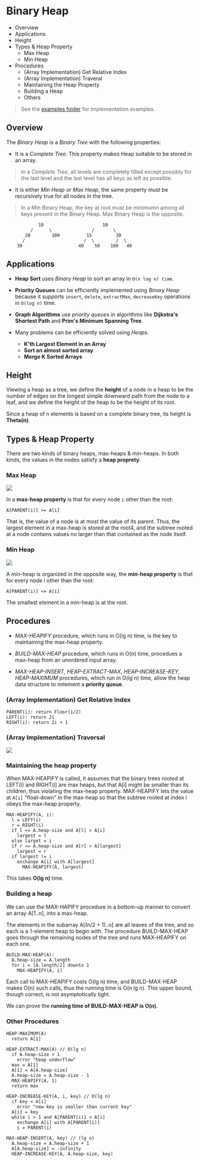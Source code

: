 # Binary Heap

* Overview
* Applications
* Height
* Types & Heap Property
  * Max Heap
  * Min Heap
* Procedures
  * (Array Implementation) Get Relative Index
  * (Array Implementation) Traveral
  * Maintaining the Heap Property
  * Building a Heap
  * Others

> See the [examples folder](./examples) for implementation examples.

## Overview

The *Binary Heap* is a *Binary Tree* with the following properties:

* It is a *Complete Tree*. This property makes Heap suitable to be stored in an array.

> In a *Complete Tree*, all levels are completely filled except possibly for the last level and the last level has all keys as left as possible.

* It is either *Min Heap* or *Max Heap*, the same property must be recursively true for all nodes in the tree.

> In a Min Binary Heap, the key at root must be minimumn among all keys present in the Binary Heap. Max Binary Heap is the opposite.

```
            10                      10
         /      \               /       \  
       20        100          15         30  
      /                      /  \        /  \
    30                     40    50    100   40
```

## Applications

* **Heap Sort** uses *Binary Heap* to sort an array in `O(n log n) time`.

* **Priority Queues** can be efficiently implemented using *Binary Heap* because it supports `insert`, `delete`, `extractMax`, `decreaseKey` operations in `O(log n)` time.

* **Graph Algorithms** use *priority queues* in algorithms like **Dijkstra's Shortest Path** and **Prim's Minimum Spanning Tree**.

* Many problems can be efficiently solved using *Heaps*.
  * **K'th Largest Element in an Array**
  * **Sort an almost sorted array**
  * **Merge K Sorted Arrays**

## Height

Viewing a heap as a tree, we define the __height__ of a node in a heap to be the number of edges on the longest simple downward path from the node to a leaf, and we define the height of the heap to be the height of its root.

Since a heap of n elements is based on a complete binary tree, its height is __Theta(n)__.

## Types & Heap Property

There are two kinds of binary heaps, max-heaps & min-heaps. In both kinds, the values in the nodes satisfy a __heap proprety__.

### Max Heap

![](2021-07-04-14-44-59.png)

In a __max-heap property__ is that for every node `i` other than the root:

```
A[PARENT(i)] >= A[i]
```

That is, the value of a node is at most the value of its parent. Thus, the largest element in a max-heap is stored at the root4, and the subtree rooted at a node contains values no larger than that contained as the node itself.

### Min Heap

![](2021-07-04-14-44-48.png)

A min-heap is organized in the opposite way, the __min-heap property__ is that for every node i other than the root:

```
A[PARENT(i)] <= A[i]
```

The smallest element in a min-heap is at the root.

## Procedures

* _MAX-HEAPIFY_ procedure, which runs in O(lg n) time, is the key to maintaining the max-heap property.

* _BUILD-MAX-HEAP_ procedure, which runs in O(n) time, procedues a max-heap from an unordered input array.

* _MAX-HEAP-INSERT_, _HEAP-EXTRACT-MAX_, _HEAP-INCREASE-KEY_, _HEAP-MAXIMUM_ procedures, which run in O(lg n) time, allow the heap data structore to imlement a __priority queue__.

### (Array Implementation) Get Relative Index

```
PARENT(i): return Floor(i/2)
LEFT(i): return 2i
RIGHT(i): return 2i + 1
```

### (Array Implementation) Traversal

![](2021-07-04-14-43-55.png)

### Maintaining the heap property

When MAX-HEAPIFY is called, it assumes that the binary trees rooted at LEFT(i) and RIGHT(i) are max heaps, but that A[i] might be smaller than its children, thus violating the max-heap property. MAX-HEAPIFY lets the value at `A[i]` "float-down" in the max-heap so that the subtree rooted at index i obeys the max-heap property.

```
MAX-HEAPIFY(A, i):
  l = LEFT(i)
  r = RIGHT(i)
  if l <= A.heap-size and A[l] > A[i]
    largest = l
  else larget = i
  if r <= A.heap-size and A[r] > A[largest]
    largest = r
  if largest != i
    exchange A[i] with A[largest]
      MAX-HEAPIFY(A, largest)
```

This takes __O(lg n)__ time.

### Building a heap

We can use the MAX-HAPIFY procedure in a bottom-up manner to convert an array A[1..n], into a max-heap.

The elements in the subarray A[(n/2 + 1)..n] are all leaves of the tree, and so each is a 1-element heap to begin with. The procedure BUILD-MAX-HEAP goes through the remaining nodes of the tree and runs MAX-HEAPIFY on each one.

```
BUILD-MAX-HEAP(A):
  A.heap-size = A.length
  for i = [A.length/2] downto 1
    MAX-HEAPIFY(A, i)
``` 

Each call to MAX-HEAPIFY costs O(lg n) time, and BUILD-MAX-HEAP makes O(n) such calls, thus the running time is O(n lg n). This upper bound, though correct, is not asymptotically tight.

We can prove the __running time of BUILD-MAX-HEAP is O(n)__.

### Other Procedures

```
HEAP-MAXIMUM(A)
  return A[1]

HEAP-EXTRACT-MAX(A) // O(lg n)
  if A.heap-size < 1
    error "heap underflow"
  max = A[1]
  A[1] = A[A.heap-size]
  A.heap-size = A.heap-size - 1
  MAX-HEAPIFY(A, 1)
  return max

HEAP-INCREASE-KEY(A, i, key) // O(lg n)
  if key < A[i]
    error "new key is smaller than current key"
  A[i] = key
  while i > 1 and A[PARENT(i)] < A[i]
    exchange A[i] with A[PARENT(i)]
    i = PARENT(i)

MAX-HEAP-INSERT(A, key) // (lg n)
  A.heap-size = A.heap-size + 1
  A[A.heap-size] = -infinity
  HEAP-INCREASE-KEY(A, A.heap-size, key)
```
